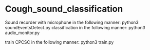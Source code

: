 # Cough_sound_classification

Sound recorder with microphone in the following manner:
    python3 soundEventsDetect.py
classification in the following manner:
     python3 audio_monitor.py
     
train CPCSC in the following manner:
     python3 train.py
